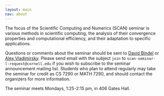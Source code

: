 ```yaml
---
layout: main
nav: about
---
```


The focus of the Scientific Computing and Numerics (SCAN) seminar is
various methods in scientific computing,
the analysis of their convergence properties and computational efficiency,
and their adaptation to specific applications.

Questions or comments about the seminar should be sent to
[David Bindel][bindel] or [Alex Vladimirsky][vlad].
Please send email with the subject `join`
to `scan-seminar-l-request@cornell.edu`
if you wish to subscribe to the seminar announcement mailing list.
Students who plan to attend regularly may take the seminar for credit
as CS 7290 or MATH 7290, and should contact the organizers for more
information.

The seminar meets Mondays, 1:25-2:15 pm, in 406 Gates Hall.

[bindel]: http://www.cs.cornell.edu/~bindel
[vlad]: http://www.math.cornell.edu/~vlad
